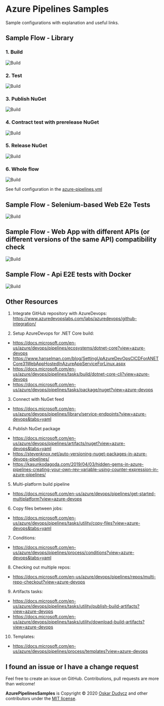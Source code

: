 # Azure Pipelines Samples
Sample configurations with explanation and useful links.

## Sample Flow - Library

### 1. Build

![Build](Library/assets/01_build_step.png)

### 2. Test

![Build](Library/assets/02_test_step.png)

### 3. Publish NuGet

![Build](Library/assets/03_publish_step.png)

### 4. Contract test with prerelease NuGet

![Build](Library/assets/04_contract_tests_step.png)

### 5. Release NuGet

![Build](Library/assets/05_release_step.png)


### 6. Whole flow

![Build](Library/assets/Library-Flow-Diagram.png)

See full configuration in the [azure-pipelines.yml](Library/azure-pipelines.yml)


## Sample Flow - Selenium-based Web E2e Tests

![Build](Selenium/assets/Selenium-Flow-Diagram.png)

## Sample Flow - Web App with different APIs (or different versions of the same API) compatibility check

![Build](WebWithApiCompatibility/assets/WebWithApiCompatibility-Flow-Diagram.png)

## Sample Flow - Api E2E tests with Docker

![Build](ApiE2ETestsWithDocker/assets/ApiE2ETestsWithDocker-Flow-Diagram.png)

## Other Resources

1. Integrate GitHub repository with AzureDevops: https://www.azuredevopslabs.com/labs/azuredevops/github-integration/

2. Setup AzureDevops for .NET Core build: 
- https://docs.microsoft.com/en-us/azure/devops/pipelines/ecosystems/dotnet-core?view=azure-devops
- https://www.hanselman.com/blog/SettingUpAzureDevOpsCICDForANETCore31WebAppHostedInAzureAppServiceForLinux.aspx
- https://docs.microsoft.com/en-us/azure/devops/pipelines/tasks/build/dotnet-core-cli?view=azure-devops
- https://docs.microsoft.com/en-us/azure/devops/pipelines/tasks/package/nuget?view=azure-devops

3. Connect with NuGet feed
- https://docs.microsoft.com/en-us/azure/devops/pipelines/library/service-endpoints?view=azure-devops&tabs=yaml

4. Publish NuGet package
- https://docs.microsoft.com/en-us/azure/devops/pipelines/artifacts/nuget?view=azure-devops&tabs=yaml
- https://stevenknox.net/auto-versioning-nuget-packages-in-azure-devops-pipelines/
- https://kasunkodagoda.com/2019/04/03/hidden-gems-in-azure-pipelines-creating-your-own-rev-variable-using-counter-expression-in-azure-pipelines/

5. Multi-platform build pipeline
- https://docs.microsoft.com/en-us/azure/devops/pipelines/get-started-multiplatform?view=azure-devops

6. Copy files between jobs:
- https://docs.microsoft.com/en-us/azure/devops/pipelines/tasks/utility/copy-files?view=azure-devops&tabs=yaml

7. Conditions:
- https://docs.microsoft.com/en-us/azure/devops/pipelines/process/conditions?view=azure-devops&tabs=yaml

8. Checking out multiple repos:
- https://docs.microsoft.com/en-us/azure/devops/pipelines/repos/multi-repo-checkout?view=azure-devops

9. Artifacts tasks:
- https://docs.microsoft.com/en-us/azure/devops/pipelines/tasks/utility/publish-build-artifacts?view=azure-devops
- https://docs.microsoft.com/en-us/azure/devops/pipelines/tasks/utility/download-build-artifacts?view=azure-devops

10. Templates:
- https://docs.microsoft.com/en-us/azure/devops/pipelines/process/templates?view=azure-devops


I found an issue or I have a change request
--------------------------------
Feel free to create an issue on GitHub. Contributions, pull requests are more than welcome!

**AzurePipelinesSamples** is Copyright &copy; 2020 [Oskar Dudycz](http://oskar-dudycz.pl) and other contributors under the [MIT license](LICENSE).
